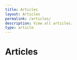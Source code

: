 ```yaml
---
title: Articles
layout: Articles
permalink: /articles/
description: View all articles.
type: article
---
```


# Articles